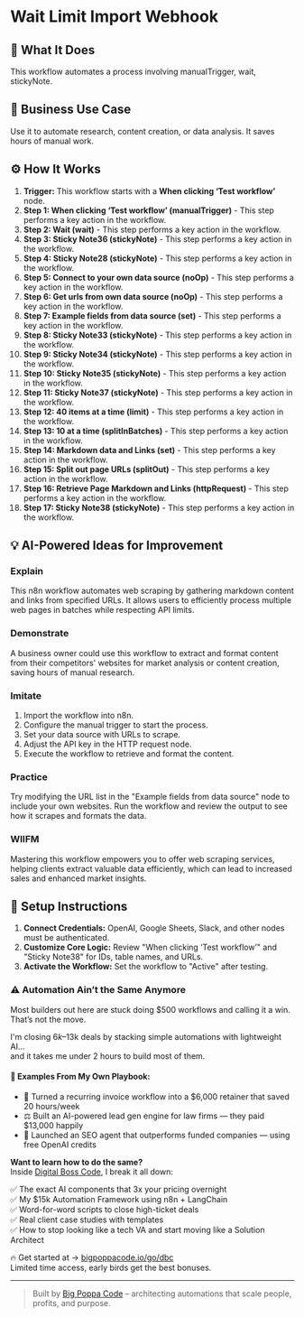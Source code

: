 # Wait Limit Import Webhook

## 🚀 What It Does
This workflow automates a process involving manualTrigger, wait, stickyNote.

## 💼 Business Use Case
Use it to automate research, content creation, or data analysis. It saves hours of manual work.

## ⚙️ How It Works
1.  **Trigger:** This workflow starts with a **When clicking ‘Test workflow’** node.
2. **Step 1: When clicking ‘Test workflow’ (manualTrigger)** - This step performs a key action in the workflow.
3. **Step 2: Wait (wait)** - This step performs a key action in the workflow.
4. **Step 3: Sticky Note36 (stickyNote)** - This step performs a key action in the workflow.
5. **Step 4: Sticky Note28 (stickyNote)** - This step performs a key action in the workflow.
6. **Step 5: Connect to your own data source (noOp)** - This step performs a key action in the workflow.
7. **Step 6: Get urls from own data source (noOp)** - This step performs a key action in the workflow.
8. **Step 7: Example fields from data source (set)** - This step performs a key action in the workflow.
9. **Step 8: Sticky Note33 (stickyNote)** - This step performs a key action in the workflow.
10. **Step 9: Sticky Note34 (stickyNote)** - This step performs a key action in the workflow.
11. **Step 10: Sticky Note35 (stickyNote)** - This step performs a key action in the workflow.
12. **Step 11: Sticky Note37 (stickyNote)** - This step performs a key action in the workflow.
13. **Step 12: 40 items at a time (limit)** - This step performs a key action in the workflow.
14. **Step 13: 10 at a time (splitInBatches)** - This step performs a key action in the workflow.
15. **Step 14: Markdown data and Links (set)** - This step performs a key action in the workflow.
16. **Step 15: Split out page URLs (splitOut)** - This step performs a key action in the workflow.
17. **Step 16: Retrieve Page Markdown and Links (httpRequest)** - This step performs a key action in the workflow.
18. **Step 17: Sticky Note38 (stickyNote)** - This step performs a key action in the workflow.

## 💡 AI-Powered Ideas for Improvement
### Explain
This n8n workflow automates web scraping by gathering markdown content and links from specified URLs. It allows users to efficiently process multiple web pages in batches while respecting API limits.

### Demonstrate
A business owner could use this workflow to extract and format content from their competitors' websites for market analysis or content creation, saving hours of manual research.

### Imitate
1. Import the workflow into n8n.
2. Configure the manual trigger to start the process.
3. Set your data source with URLs to scrape.
4. Adjust the API key in the HTTP request node.
5. Execute the workflow to retrieve and format the content.

### Practice
Try modifying the URL list in the "Example fields from data source" node to include your own websites. Run the workflow and review the output to see how it scrapes and formats the data.

### WIIFM
Mastering this workflow empowers you to offer web scraping services, helping clients extract valuable data efficiently, which can lead to increased sales and enhanced market insights.

## 🔧 Setup Instructions
1. **Connect Credentials:** OpenAI, Google Sheets, Slack, and other nodes must be authenticated.
2. **Customize Core Logic:** Review "When clicking ‘Test workflow’" and "Sticky Note38" for IDs, table names, and URLs.
3. **Activate the Workflow:** Set the workflow to "Active" after testing.

### ⚠️ Automation Ain’t the Same Anymore

Most builders out here are stuck doing $500 workflows and calling it a win.  
That’s not the move.  

I'm closing $6k–$13k deals by stacking simple automations with lightweight AI...  
and it takes me under 2 hours to build most of them.

#### 🧠 Examples From My Own Playbook:
- 🔁 Turned a recurring invoice workflow into a $6,000 retainer that saved 20 hours/week  
- ⚖️ Built an AI-powered lead gen engine for law firms — they paid $13,000 happily  
- 🚀 Launched an SEO agent that outperforms funded companies — using free OpenAI credits  

**Want to learn how to do the same?**  
Inside [Digital Boss Code](https://bigpoppacode.io/go/dbc), I break it all down:

✅ The exact AI components that 3x your pricing overnight  
✅ My $15k Automation Framework using n8n + LangChain  
✅ Word-for-word scripts to close high-ticket deals  
✅ Real client case studies with templates  
✅ How to stop looking like a tech VA and start moving like a Solution Architect  

🔥 Get started at → [bigpoppacode.io/go/dbc](https://bigpoppacode.io/go/dbc)  
Limited time access, early birds get the best bonuses.

---
> Built by [Big Poppa Code](https://bigpoppacode.io) – architecting automations that scale people, profits, and purpose.
